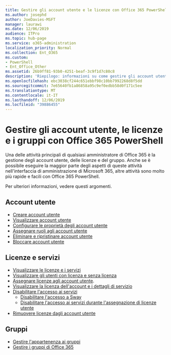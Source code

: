 ```yaml
---
title: Gestire gli account utente e le licenze con Office 365 PowerShell
ms.author: josephd
author: JoeDavies-MSFT
manager: laurawi
ms.date: 12/06/2019
audience: ITPro
ms.topic: hub-page
ms.service: o365-administration
localization_priority: Normal
ms.collection: Ent_O365
ms.custom:
- PowerShell
- Ent_Office_Other
ms.assetid: 26b9ff81-93b0-4251-beaf-3c9f1d7c80c8
description: 'Riepilogo: informazioni su come gestire gli account utente, le licenze e i gruppi con Office 365 PowerShell.'
ms.openlocfilehash: ebc3038cf244c651ebbf98c10bb7992268d8f5dd
ms.sourcegitcommit: 7e65640fb1a86858a95c9ef0edbb58d0f171c5ee
ms.translationtype: MT
ms.contentlocale: it-IT
ms.lasthandoff: 12/06/2019
ms.locfileid: "39886455"
---
```

# <a name="manage-user-accounts-licenses-and-groups-with-office-365-powershell"></a>Gestire gli account utente, le licenze e i gruppi con Office 365 PowerShell

Una delle attività principali di qualsiasi amministratore di Office 365 è la gestione degli account utente, delle licenze e del gruppo. Anche se è possibile eseguire la maggior parte degli aspetti di queste attività nell'interfaccia di amministrazione di Microsoft 365, altre attività sono molto più rapide e facili con Office 365 PowerShell. 

Per ulteriori informazioni, vedere questi argomenti.

## <a name="user-accounts"></a>Account utente

- [Creare account utente](create-user-accounts-with-office-365-powershell.md)
- [Visualizzare account utente](view-user-accounts-with-office-365-powershell.md)
- [Configurare le proprietà degli account utente](configure-user-account-properties-with-office-365-powershell.md)
- [Assegnare ruoli agli account utente](assign-roles-to-user-accounts-with-office-365-powershell.md)
- [Eliminare e ripristinare account utente](delete-and-restore-user-accounts-with-office-365-powershell.md)
- [Bloccare account utente](block-user-accounts-with-office-365-powershell.md)

## <a name="licenses-and-services"></a>Licenze e servizi
- [Visualizzare le licenze e i servizi](view-licenses-and-services-with-office-365-powershell.md)
- [Visualizzare gli utenti con licenza e senza licenza](view-licensed-and-unlicensed-users-with-office-365-powershell.md)
- [Assegnare licenze agli account utente](assign-licenses-to-user-accounts-with-office-365-powershell.md).
- [Visualizzare la licenza dell'account e i dettagli di servizio](view-account-license-and-service-details-with-office-365-powershell.md)
- [Disabilitare l'accesso ai servizi](disable-access-to-services-with-office-365-powershell.md)
  - [Disabilitare l'accesso a Sway](disable-access-to-sway-with-office-365-powershell.md)
  - [Disabilitare l'accesso ai servizi durante l'assegnazione di licenze utente](disable-access-to-services-while-assigning-user-licenses.md)
- [Rimuovere licenze dagli account utente](remove-licenses-from-user-accounts-with-office-365-powershell.md)

## <a name="groups"></a>Gruppi
- [Gestire l'appartenenza ai gruppi](maintain-group-membership-with-office-365-powershell.md)
- [Gestire i gruppi di Office 365](manage-office-365-groups-with-powershell.md)


